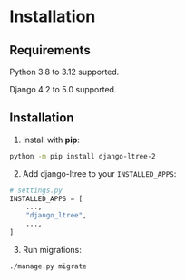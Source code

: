 # Installation

## Requirements

Python 3.8 to 3.12 supported.

Django 4.2 to 5.0 supported.

## Installation

1.  Install with **pip**:

```sh
python -m pip install django-ltree-2
```

2.  Add django-ltree to your `INSTALLED_APPS`:

```python
# settings.py
INSTALLED_APPS = [
    ...,
    "django_ltree",
    ...,
]
```

3.  Run migrations:

```sh
./manage.py migrate
```
